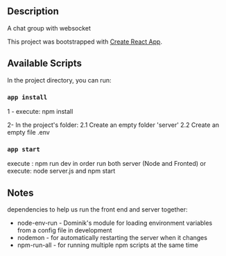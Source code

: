 ## Description

A chat group with websocket

This project was bootstrapped with [Create React App](https://github.com/facebook/create-react-app).

## Available Scripts

In the project directory, you can run:

### `app install`

1 - execute: npm install

2- In the project's folder:
2.1 Create an empty folder 'server'
2.2 Create an empty file .env

### `app start`

execute : npm run dev in order run both server (Node and Fronted)
or
execute:
node server.js
and
npm start

## Notes

dependencies to help us run the front end and server together:

- node-env-run - Dominik's module for loading environment variables from a config file in development
- nodemon - for automatically restarting the server when it changes
- npm-run-all - for running multiple npm scripts at the same time
